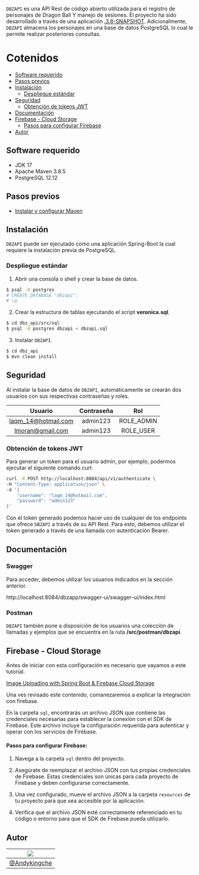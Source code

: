 `DBZAPI` es una API Rest de código abierto utilizada para el registro de personajes de Dragon Ball Y manejo de sesiones. El proyecto ha sido desarrollado a través de una aplicación [.3.8-SNAPSHOT](https://mvnrepository.com/artifact/org.springframework.boot/spring-boot/1.5.9.RELEASE). Adicionalmente, `DBZAPI` almacena los personajes en una base de datos PostgreSQL lo cual le permite realizar posteriores consultas.

Cotenidos
=================
- [Software requerido](#software-requerido)
- [Pasos previos](#pasos-previos)
- [Instalación](#instalación)
	- [Despliegue estándar](#despliegue-estándar)
- [Seguridad](#seguridad)
	- [Obtención de tokens JWT](#obtención-de-tokens-jwt)
- [Documentación](#documentación)
- [Firebase - Cloud Storage](#firebase---cloud-storage)
	- [Pasos para configurar Firebase](#pasos-para-configurar-firebase)
- [Autor](#autor)

## Software requerido
- JDK 17
- Apache Maven 3.8.5
- PostgreSQL 12.12

## Pasos previos
- [Instalar y configurar Maven](https://www.mkyong.com/maven/how-to-install-maven-in-windows/)

## Instalación
`DBZAPI` puede ser ejecutado como una aplicación Spring-Boot la cual requiere la instalación previa de PostgreSQL.

### Despliegue estándar

1. Abrir una consola o shell y crear la base de datos.
```bash
$ psql -U postgres
# CREATE DATABASE "dbzapi";
# \q
```
2. Crear la estructura de tablas ejecutando el script **veronica.sql**.
```bash
$ cd dbz_api/src/sql
$ psql -U postgres dbzapi < dbzapi.sql
```

3. Instalar `DBZAPI`.
```bash
$ cd dbz_api
$ mvn clean install
```

## Seguridad
Al instalar la base de datos de `DBZAPI`, automáticamente se crearán dos usuarios con sus respectivas contraseñas y roles.

| Usuario | Contraseña |     Rol    |
|:-------:|:----------:|:----------:|
| laqm_14@hotmail.com   | admin123   | ROLE_ADMIN |
| lmoran@gmail.com   | admin123   | ROLE_USER  |

### Obtención de tokens JWT
Para generar un token para el usuario admin, por ejemplo, podermos ejecutar el siguiente comando curl:
```bash
curl -X POST http://localhost:8084/api/v1/authenticate \
-H "Content-Type: application/json" \
-d '{
    "username": "laqm_14@hotmail.com",
    "password": "admin123"
}'
```

Con el token generado podemos hacer uso de cualquier de los endpoints que ofrece `DBZAPI` a través de su API Rest. Para esto, debemos utilizar el token generado a través de una llamada con autenticación Bearer.

## Documentación
### Swagger
Para acceder, debemos utilizar los usuarios indicados en la sección anterior.

http://localhost:8084/dbzapp/swagger-ui/swagger-ui/index.html

### Postman
`DBZAPI` también pone a disposición de los usuarios una colección de llamadas y ejemplos que se encuentra en la ruta **/src/postman/dbzapi**.

## Firebase - Cloud Storage

Antes de iniciar con esta configuración es necesario que vayamos a este tutorial.

[Image Uploading with Spring Boot & Firebase Cloud Storage](https://medium.com/@poojithairosha/image-uploading-with-spring-boot-firebase-cloud-storage-e5ef2fbf942d)

Una ves revisado este contenido, comanezaremos a explicar la integración con firebase.

En la carpeta `sql`, encontrarás un archivo JSON que contiene las credenciales necesarias para establecer la conexión con el SDK de Firebase. Este archivo incluye la configuración requerida para autenticar y operar con los servicios de Firebase.

#### Pasos para configurar Firebase:

1. Navega a la carpeta `sql` dentro del proyecto.

2. Asegúrate de reemplazar el archivo JSON con tus propias credenciales de Firebase. Estas credenciales son únicas para cada proyecto de Firebase y deben configurarse correctamente.

3. Una vez configurado, mueve el archivo JSON a la carpeta `resources` de tu proyecto para que sea accesible por la aplicación.

4. Verifica que el archivo JSON esté correctamente referenciado en tu código o entorno para que el SDK de Firebase pueda utilizarlo.

## Autor
| [![](https://avatars.githubusercontent.com/u/34175575?v=4)](https://avatars.githubusercontent.com/u/34175575?v=4) |
|-|
| [@Andykingche](https://github.com/AndyKingche) |

